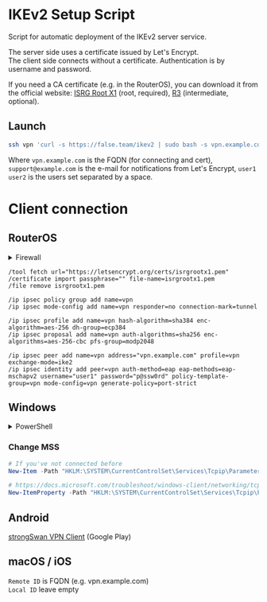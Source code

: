 # IKEv2 Setup Script

Script for automatic deployment of the IKEv2 server service.

The server side uses a certificate issued by Let's Encrypt.<br>
The client side connects without a certificate. Authentication is by username and password.

If you need a CA certificate (e.g. in the RouterOS), you can download it from the official website: [ISRG Root X1](https://letsencrypt.org/certs/isrgrootx1.pem) (root, required), [R3](https://letsencrypt.org/certs/lets-encrypt-r3.pem) (intermediate, optional).

## Launch

```bash
ssh vpn 'curl -s https://false.team/ikev2 | sudo bash -s vpn.example.com support@example.com user1 user2'
```

Where `vpn.example.com` is the FQDN (for connecting and cert), `support@example.com` is the e-mail for notifications from Let's Encrypt, `user1 user2` is the users set separated by a space.

# Client connection
## RouterOS

<details><summary>Firewall</summary>

```routeros
/ip firewall mangle add action=change-mss chain=forward comment="IKE2: Clamp TCP MSS from LAN to ANY" ipsec-policy=in,ipsec new-mss=1360 passthrough=yes protocol=tcp tcp-flags=syn tcp-mss=!0-1360
/ip firewall mangle add action=change-mss chain=forward comment="IKE2: Clamp TCP MSS from ANY to LAN" ipsec-policy=out,ipsec new-mss=1360 passthrough=yes protocol=tcp tcp-flags=syn tcp-mss=!0-1360

/ip firewall mangle add action=mark-connection chain=prerouting comment="Mark tunnel list to IPSec tunnel" dst-address-list=tunnel new-connection-mark=tunnel passthrough=yes

/ip firewall address-list add list=tunnel address=2ip.ru
```
</details>

```routeros
/tool fetch url="https://letsencrypt.org/certs/isrgrootx1.pem"
/certificate import passphrase="" file-name=isrgrootx1.pem
/file remove isrgrootx1.pem

/ip ipsec policy group add name=vpn
/ip ipsec mode-config add name=vpn responder=no connection-mark=tunnel

/ip ipsec profile add name=vpn hash-algorithm=sha384 enc-algorithm=aes-256 dh-group=ecp384
/ip ipsec proposal add name=vpn auth-algorithms=sha256 enc-algorithms=aes-256-cbc pfs-group=modp2048

/ip ipsec peer add name=vpn address="vpn.example.com" profile=vpn exchange-mode=ike2 
/ip ipsec identity add peer=vpn auth-method=eap eap-methods=eap-mschapv2 username="user1" password="p@ssw0rd" policy-template-group=vpn mode-config=vpn generate-policy=port-strict
```

## Windows

<details>
    <summary>PowerShell</summary>

```powershell
Add-VpnConnection -Name "My VPN" -ServerAddress "vpn.example.com" -TunnelType "Ikev2" -AuthenticationMethod "Eap" -RememberCredential

# https://github.com/paulstancer/VPNCredentialsHelper
Install-Module -Name VPNCredentialsHelper
Set-VpnConnectionUsernamePassword -ConnectionName "My VPN" -Username "user1" -Password "p@ssw0rd"

# https://docs.microsoft.com/powershell/module/vpnclient/set-vpnconnectionipsecconfiguration
Set-VpnConnectionIPsecConfiguration -ConnectionName "My VPN" -EncryptionMethod "AES256" -IntegrityCheckMethod "SHA384" -DHGroup "ECP384" -CipherTransformConstants "AES256" -AuthenticationTransformConstants "SHA256128" -PfsGroup "PFS2048" -Force
```
</details>

### Change MSS
```powershell
# If you've not connected before
New-Item -Path "HKLM:\SYSTEM\CurrentControlSet\Services\Tcpip\Parameters\Interfaces\" -Name "$((Get-VpnConnection -Name "My VPN").Guid)"

# https://docs.microsoft.com/troubleshoot/windows-client/networking/tcpip-and-nbt-configuration-parameters
New-ItemProperty -Path "HKLM:\SYSTEM\CurrentControlSet\Services\Tcpip\Parameters\Interfaces\$((Get-VpnConnection -Name "My VPN").Guid)" -Name "MTU" -PropertyType "DWord" -Value "1360" -Force
```

## Android
[strongSwan VPN Client](https://play.google.com/store/apps/details?id=org.strongswan.android) (Google Play)

## macOS / iOS
`Remote ID` is FQDN (e.g. vpn.example.com)<br>
`Local ID` leave empty
